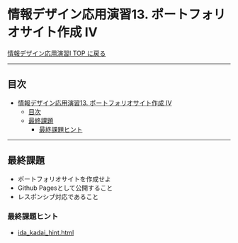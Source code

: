 # 情報デザイン応用演習13. ポートフォリオサイト作成 IV

[情報デザイン応用演習I TOP に戻る](./index.md)

---

## 目次

- [情報デザイン応用演習13. ポートフォリオサイト作成 IV](#情報デザイン応用演習13-ポートフォリオサイト作成-iv)
  - [目次](#目次)
  - [最終課題](#最終課題)
    - [最終課題ヒント](#最終課題ヒント)

---

## 最終課題
- ポートフォリオサイトを作成せよ
- Github Pagesとして公開すること
- レスポンシブ対応であること

### 最終課題ヒント
- [ida_kadai_hint.html](ida_kadai_hint.md)

